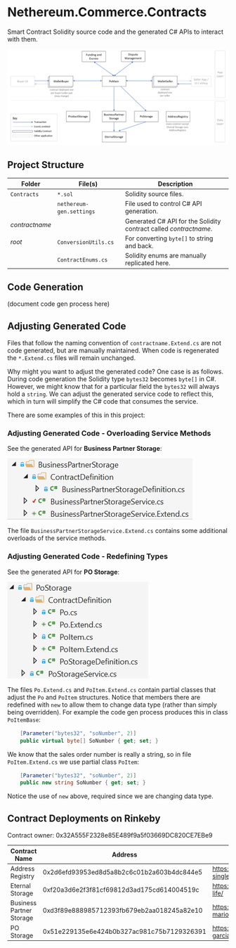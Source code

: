 # Nethereum.Commerce.Contracts
Smart Contract Solidity source code and the generated C# APIs to interact with them.

![Overview](contracts.png)

## Project Structure

| Folder | File(s) | Description |
|--|--|--|
| `Contracts` | `*.sol` | Solidity source files. |
|  | `nethereum-gen.settings` | File used to control C# API generation. |
| _contractname_ | | Generated C# API for the Solidity contract called _contractname_. |
| _root_ | `ConversionUtils.cs` | For converting `byte[]` to string and back. |
|  | `ContractEnums.cs` | Solidity enums are manually replicated here. | 

## Code Generation
(document code gen process here)

## Adjusting Generated Code
Files that follow the naming convention of `contractname.Extend.cs` are not code generated, but are manually maintained. When code is regenerated the `*.Extend.cs` files will remain unchanged.

Why might you want to adjust the generated code? One case is as follows. During code generation the Solidity type `bytes32` becomes `byte[]` in C#. However, we might know that for a particular field the `bytes32` will always hold a `string`. We can adjust the generated service code to reflect this, which in turn will simplify the C# code that consumes the service.

There are some examples of this in this project:

### Adjusting Generated Code - Overloading Service Methods
See the generated API for **Business Partner Storage**:

![Overview](contracts-folder-contents-bp.png)

The file `BusinessPartnerStorageService.Extend.cs` contains some additional overloads of the service methods.

### Adjusting Generated Code - Redefining Types
See the generated API for **PO Storage**:

![Overview](contracts-folder-contents-po.png)

The files `Po.Extend.cs` and `PoItem.Extend.cs` contain partial classes that adjust the `Po` and `PoItem` structures. Notice that members there are redefined with `new` to allow them to change data type (rather than simply being overridden). For example the code gen process produces this in class `PoItemBase`:

```csharp
    [Parameter("bytes32", "soNumber", 2)]
    public virtual byte[] SoNumber { get; set; }
```
We know that the sales order number is really a string, so in file `PoItem.Extend.cs` we use partial class `PoItem`:

```csharp
    [Parameter("bytes32", "soNumber", 2)]
    public new string SoNumber { get; set; }
```
Notice the use of `new` above, required since we are changing data type.

## Contract Deployments on Rinkeby

Contract owner: 0x32A555F2328e85E489f9a5f03669DC820CE7EBe9

| Contract Name | Address | Link to dApp | 
|--|--|--|
| Address Registry | 0x2d6efd93953ed8d5a8b2c6c01b2a603b4dc844e5 | https://oneclickdapp.com/giant-single/ |
| Eternal Storage | 0xf20a3d6e2f3f81cf69812d3ad175cd614004519c | https://oneclickdapp.com/tokyo-life/ |
| Business Partner Storage | 0xd3f89e888985712393fb679eb2aa018245a82e10 | https://oneclickdapp.com/spend-marion/ |
| PO Storage | 0x51e229135e6e424b0b327ac981c75b7129326391 | https://oneclickdapp.com/gossip-garcia |

